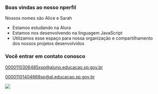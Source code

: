### Boas vindas ao nosso nperfil 

Nossos nomes são Alice e Sarah

- Estamos estudando na Alura
- Estamos nos desenvolvendo na linguagem JavaScript
- Utilizamos esse espaço para nossa organização e compartilhamento dos nossos projetos desenvolvidos

 ### Você entrar em contato conosco

 0000110306485xsp@aluno.educacao.sp.gov.br

 00001101404668sp@al.educacao.sp.gov.br
 
 ![](https://media1.tenor.com/m/AF7FNLzZdp8AAAAd/samantha-rachel.gif)
